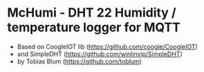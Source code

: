 # McHumi - DHT 22 Humidity / temperature logger for MQTT

* Based on CoogleIOT lib (https://github.com/coogle/CoogleIOT)
* and SimpleDHT (https://github.com/winlinvip/SimpleDHT)
* by Tobias Blum (https://github.com/toblum)
